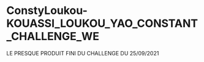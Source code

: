 # ConstyLoukou-KOUASSI_LOUKOU_YAO_CONSTANT_CHALLENGE_WE
LE PRESQUE PRODUIT FINI DU CHALLENGE DU 25/09/2021
